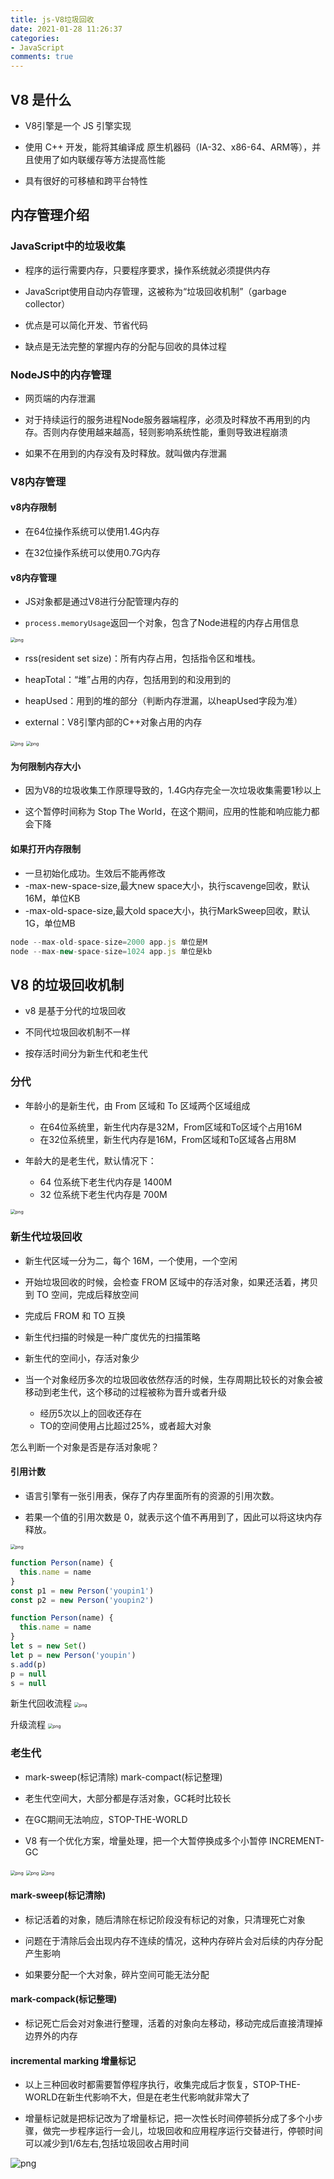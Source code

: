 ```yaml
---
title: js-V8垃圾回收
date: 2021-01-28 11:26:37
categories:
- JavaScript
comments: true
---
```




## V8 是什么

- V8引擎是一个 JS 引擎实现

- 使用 C++ 开发，能将其编译成 原生机器码（IA-32、x86-64、ARM等），并且使用了如内联缓存等方法提高性能

- 具有很好的可移植和跨平台特性



## 内存管理介绍

### JavaScript中的垃圾收集

+ 程序的运行需要内存，只要程序要求，操作系统就必须提供内存

+ JavaScript使用自动内存管理，这被称为“垃圾回收机制”（garbage collector）

+ 优点是可以简化开发、节省代码

+ 缺点是无法完整的掌握内存的分配与回收的具体过程



### NodeJS中的内存管理

+ 网页端的内存泄漏

+ 对于持续运行的服务进程Node服务器端程序，必须及时释放不再用到的内存。否则内存使用越来越高，轻则影响系统性能，重则导致进程崩溃

+ 如果不在用到的内存没有及时释放。就叫做内存泄漏



### V8内存管理

#### v8内存限制

+ 在64位操作系统可以使用1.4G内存

+ 在32位操作系统可以使用0.7G内存

#### v8内存管理

+ JS对象都是通过V8进行分配管理内存的

+ ```process.memoryUsage```返回一个对象，包含了Node进程的内存占用信息

<img src="https://img.youpin.mi-img.com/luban/4jgj1c7cg5_22026080841625816679170.png" alt="png" style="zoom: 50%;" />

- rss(resident set size)：所有内存占用，包括指令区和堆栈。

- heapTotal：“堆”占用的内存，包括用到的和没用到的

- heapUsed：用到的堆的部分（判断内存泄漏，以heapUsed字段为准）

- external：V8引擎内部的C++对象占用的内存

<img src="https://img.youpin.mi-img.com/luban/r078f79njs8_22026080841625816679192.png" alt="png" style="zoom: 50%;" />

<img src="https://img.youpin.mi-img.com/luban/fejkh5gn1q_22026080841625816679178.png" alt="png" style="zoom: 50%;" />

#### 为何限制内存大小

- 因为V8的垃圾收集工作原理导致的，1.4G内存完全一次垃圾收集需要1秒以上

- 这个暂停时间称为 Stop The World，在这个期间，应用的性能和响应能力都会下降

#### 如果打开内存限制

- 一旦初始化成功。生效后不能再修改
- -max-new-space-size,最大new space大小，执行scavenge回收，默认16M，单位KB
- -max-old-space-size,最大old space大小，执行MarkSweep回收，默认1G，单位MB

```js
node --max-old-space-size=2000 app.js 单位是M
node --max-new-space-size=1024 app.js 单位是kb
```



## V8 的垃圾回收机制

- v8 是基于分代的垃圾回收

- 不同代垃圾回收机制不一样

- 按存活时间分为新生代和老生代

### 分代

- 年龄小的是新生代，由 From 区域和 To 区域两个区域组成

  - 在64位系统里，新生代内存是32M，From区域和To区域个占用16M
  - 在32位系统里，新生代内存是16M，From区域和To区域各占用8M
- 年龄大的是老生代，默认情况下： 
  - 64 位系统下老生代内存是 1400M 
  - 32 位系统下老生代内存是 700M

<img src="https://img.youpin.mi-img.com/luban/j8oppmj4s28_22026080841625816679186.png" alt="png" style="zoom:50%;" />

### 新生代垃圾回收

- 新生代区域一分为二，每个 16M，一个使用，一个空闲

- 开始垃圾回收的时候，会检查 FROM 区域中的存活对象，如果还活着，拷贝到 TO 空间，完成后释放空间

- 完成后 FROM 和 TO 互换

- 新生代扫描的时候是一种广度优先的扫描策略

- 新生代的空间小，存活对象少

- 当一个对象经历多次的垃圾回收依然存活的时候，生存周期比较长的对象会被移动到老生代，这个移动的过程被称为晋升或者升级

  - 经历5次以上的回收还存在
  - TO的空间使用占比超过25%，或者超大对象



怎么判断一个对象是否是存活对象呢？

#### 引用计数

- 语言引擎有一张引用表，保存了内存里面所有的资源的引用次数。

- 若果一个值的引用次数是 0，就表示这个值不再用到了，因此可以将这块内存释放。

<img src="https://img.youpin.mi-img.com/luban/6ve4tqu6t4_22026080841625816679197.png" alt="png" style="zoom: 50%;" />

```js
function Person(name) {
  this.name = name
}
const p1 = new Person('youpin1')
const p2 = new Person('youpin2')
```

```js
function Person(name) {
  this.name = name
}
let s = new Set()
let p = new Person('youpin')
s.add(p)
p = null
s = null
```

新生代回收流程
<img src="https://img.youpin.mi-img.com/luban/hiidv9u521o_22026080841625816679183.png" alt="png" style="zoom:50%;" />

升级流程
<img src="https://img.youpin.mi-img.com/luban/dqd8i5397n8_22026080841625816679369.png" alt="png" style="zoom:50%;" />

### 老生代

- mark-sweep(标记清除) mark-compact(标记整理)

- 老生代空间大，大部分都是存活对象，GC耗时比较长

- 在GC期间无法响应，STOP-THE-WORLD

- V8 有一个优化方案，增量处理，把一个大暂停换成多个小暂停 INCREMENT-GC

<img src="https://img.youpin.mi-img.com/luban/0anrmpctha8_22026080841625816679363.png" alt="png" style="zoom:50%;" />

<img src="https://img.youpin.mi-img.com/luban/nuc3kt8laq8_22026080841625816679366.png" alt="png" style="zoom:50%;" />

<img src="https://img.youpin.mi-img.com/luban/guumhk6vli_22026080841625816679361.png" alt="png" style="zoom:50%;" />

#### mark-sweep(标记清除)

- 标记活着的对象，随后清除在标记阶段没有标记的对象，只清理死亡对象

- 问题在于清除后会出现内存不连续的情况，这种内存碎片会对后续的内存分配产生影响

- 如果要分配一个大对象，碎片空间可能无法分配

#### mark-compack(标记整理)

- 标记死亡后会对对象进行整理，活着的对象向左移动，移动完成后直接清理掉边界外的内存

#### incremental marking 增量标记

- 以上三种回收时都需要暂停程序执行，收集完成后才恢复，STOP-THE-WORLD在新生代影响不大，但是在老生代影响就非常大了

- 增量标记就是把标记改为了增量标记，把一次性长时间停顿拆分成了多个小步骤，做完一步程序运行一会儿，垃圾回收和应用程序运行交替进行，停顿时间可以减少到1/6左右,包括垃圾回收占用时间

![png](https://img.youpin.mi-img.com/luban/bcr5vj03038_22026080841625816679367.png)